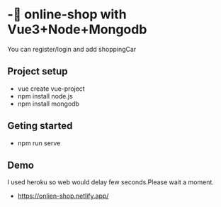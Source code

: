 # -:star2: online-shop with Vue3+Node+Mongodb

You can register/login and add shoppingCar

## Project setup

- vue create vue-project
- npm install node.js
- npm install mongodb

## Geting started

- npm run serve

## Demo

I used heroku so web would delay few seconds.Please wait a moment. 

- https://onlien-shop.netlify.app/
